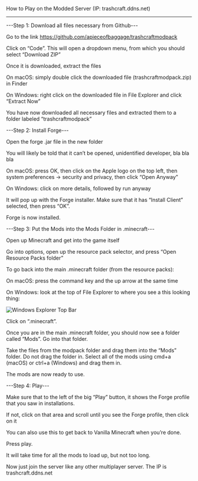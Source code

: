 How to Play on the Modded Server                                                   (IP: trashcraft.ddns.net)

---

---Step 1: Download all files necessary from Github---

Go to the link https://github.com/apieceofbaggage/trashcraftmodpack

Click on “Code”. This will open a dropdown menu, from which you should select “Download ZIP”

Once it is downloaded, extract the files

On macOS: simply double click the downloaded file (trashcraftmodpack.zip) in Finder 

On Windows: right click on the downloaded file in File Explorer and click “Extract Now”

You have now downloaded all necessary files and extracted them to a folder labeled “trashcraftmodpack”


---Step 2: Install Forge---

Open the forge .jar file in the new folder

You will likely be told that it can’t be opened, unidentified developer, bla bla bla

On macOS: press OK, then click on the Apple logo on the top left, then system preferences -> security and privacy, then click “Open Anyway”

On Windows: click on more details, followed by run anyway

It will pop up with the Forge installer. Make sure that it has “Install Client” selected, then press “OK”.

Forge is now installed.


---Step 3: Put the Mods into the Mods Folder in .minecraft---

Open up Minecraft and get into the game itself

Go into options, open up the resource pack selector, and press “Open Resource Packs folder”

To go back into the main .minecraft folder (from the resource packs):

On macOS: press the command key and the up arrow at the same time

On Windows: look at the top of File Explorer to where you see a this looking thing:

![Windows Explorer Top Bar](https://i.imgur.com/XvDsPVf.png)

Click on “.minecraft”.

Once you are in the main .minecraft folder, you should now see a folder called “Mods”. Go into that folder.

Take the files from the modpack folder and drag them into the “Mods” folder. Do not drag the folder in. Select all of the mods using cmd+a (macOS) or ctrl+a (Windows) and drag them in.

The mods are now ready to use.


---Step 4: Play---

Make sure that to the left of the big “Play” button, it shows the Forge profile that you saw in installations. 

If not, click on that area and scroll until you see the Forge profile, then click on it

You can also use this to get back to Vanilla Minecraft when you’re done.

Press play.

It will take time for all the mods to load up, but not too long.

Now just join the server like any other multiplayer server. The IP is trashcraft.ddns.net
